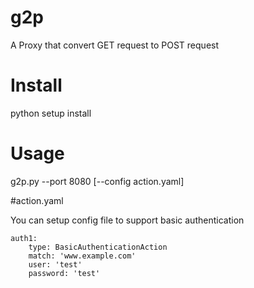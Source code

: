 # g2p
A Proxy that convert GET request to POST request

# Install
python setup install

# Usage
g2p.py --port 8080 [--config action.yaml]

#action.yaml

You can setup config file to support basic authentication

```
auth1:
    type: BasicAuthenticationAction
    match: 'www.example.com'
    user: 'test'
    password: 'test'
```
